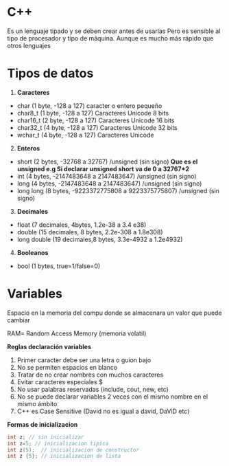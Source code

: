 # C++
Es un lenguaje tipado y se deben crear antes de usarlas
Pero es sensible al tipo de procesador y tipo de máquina. Aunque es mucho más rápido que otros lenguajes

# Tipos de datos
1. **Caracteres**
- char (1 byte, -128 a 127) caracter o entero pequeño
- char8_t (1 byte, -128 a 127) Caracteres Unicode 8 bits
- char16_t (2 byte, -128 a 127) Caracteres Unicode 16 bits
- char32_t (4 byte, -128 a 127) Caracteres Unicode 32 bits
- wchar_t (4 byte, -128 a 127) Caracteres Unicode

2. **Enteros**
- short (2 bytes, -32768 a 32767) /unsigned (sin signo)
**Que es el unsigned e.g Si declarar unsigned short va de 0 a 32767*2**
- int (4 bytes, -2147483648 a 2147483647) /unsigned (sin signo)
- long (4 bytes, -2147483648 a 2147483647) /unsigned (sin signo)
- long long (8 bytes, -9223372775808 a 9223375775807) /unsigned (sin signo)

3. **Decimales**
- float (7 decimales, 4bytes, 1.2e-38 a 3.4 e38)
- double (15 decimales, 8 bytes, 2.2e-308 a 1.8e308)
- long double (19 decimales,8 bytes, 3.3e-4932 a 1.2e4932)

4. **Booleanos**
- bool (1 bytes, true=1/false=0)

# Variables

Espacio en la memoria del compu donde se almacenara un valor que puede cambiar

RAM= Random Access Memory (memoria volatil)

**Reglas declaración variables**

1. Primer caracter debe ser una letra o guion bajo
2. No se permiten espacios en blanco
3. Tratar de no crear nombres con muchos caracteres
4. Evitar caracteres especiales $
5. No usar palabras reservadas (include, cout, new, etc)
6. No se puede declarar variables 2 veces con el mismo nombre en el mismo ámbito
7. C++ es Case Sensitive (David no es igual a david, DaViD etc)

**Formas de inicializacion**
```cpp
int z; // sin inicializar
int z=5; // inicializacion tipica
int z(5);  // inicializacion de constructor
int z {5}; // inicializacion de lista
```
